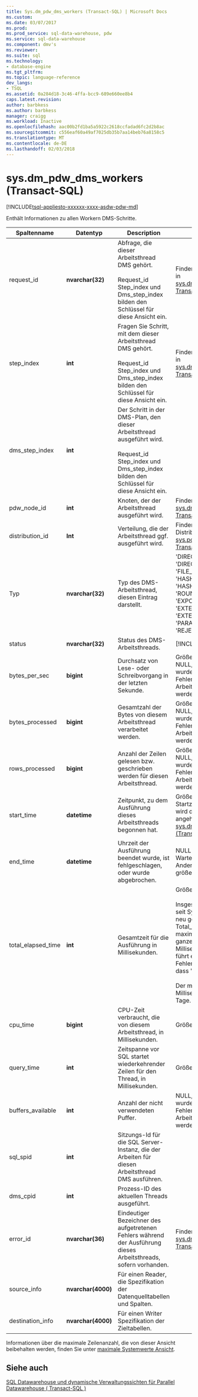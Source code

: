```yaml
---
title: Sys.dm_pdw_dms_workers (Transact-SQL) | Microsoft Docs
ms.custom: 
ms.date: 03/07/2017
ms.prod: 
ms.prod_service: sql-data-warehouse, pdw
ms.service: sql-data-warehouse
ms.component: dmv's
ms.reviewer: 
ms.suite: sql
ms.technology:
- database-engine
ms.tgt_pltfrm: 
ms.topic: language-reference
dev_langs:
- TSQL
ms.assetid: 0a284d18-3c46-4ffa-bcc9-689e660ee8b4
caps.latest.revision: 
author: barbkess
ms.author: barbkess
manager: craigg
ms.workload: Inactive
ms.openlocfilehash: aac00b2fd1ba5a5922c2618ccfadad6fc2d2b8ac
ms.sourcegitcommit: c556eaf60a49af7025db35b7aa14beb76a8158c5
ms.translationtype: MT
ms.contentlocale: de-DE
ms.lasthandoff: 02/03/2018
---
```

# <a name="sysdmpdwdmsworkers-transact-sql"></a>sys.dm_pdw_dms_workers (Transact-SQL)
[!INCLUDE[tsql-appliesto-xxxxxx-xxxx-asdw-pdw-md](../../includes/tsql-appliesto-xxxxxx-xxxx-asdw-pdw-md.md)]

  Enthält Informationen zu allen Workern DMS-Schritte.  
  
|Spaltenname|Datentyp|Description|Bereich|  
|-----------------|---------------|-----------------|-----------|  
|request_id|**nvarchar(32)**|Abfrage, die dieser Arbeitsthread DMS gehört.<br /><br /> Request_id Step_index und Dms_step_index bilden den Schlüssel für diese Ansicht ein.|Finden Sie unter Request_id in [sys.dm_pdw_exec_requests &#40; Transact-SQL &#41; ](../../relational-databases/system-dynamic-management-views/sys-dm-pdw-exec-requests-transact-sql.md).|  
|step_index|**int**|Fragen Sie Schritt, mit dem dieser Arbeitsthread DMS gehört.<br /><br /> Request_id Step_index und Dms_step_index bilden den Schlüssel für diese Ansicht ein.|Finden Sie unter Step_index in [sys.dm_pdw_request_steps &#40; Transact-SQL &#41; ](../../relational-databases/system-dynamic-management-views/sys-dm-pdw-request-steps-transact-sql.md).|  
|dms_step_index|**int**|Der Schritt in der DMS-Plan, den dieser Arbeitsthread ausgeführt wird.<br /><br /> Request_id Step_index und Dms_step_index bilden den Schlüssel für diese Ansicht ein.||  
|pdw_node_id|**int**|Knoten, der der Arbeitsthread ausgeführt wird.|Finden Sie unter "node_id" in [sys.dm_pdw_nodes &#40; Transact-SQL &#41; ](../../relational-databases/system-dynamic-management-views/sys-dm-pdw-nodes-transact-sql.md).|  
|distribution_id|**Int**|Verteilung, die der Arbeitsthread ggf. ausgeführt wird.|Finden Sie unter Distribution_id in [sys.pdw_distributions &#40; Transact-SQL &#41; ](../../relational-databases/system-catalog-views/sys-pdw-distributions-transact-sql.md).|  
|Typ|**nvarchar(32)**|Typ des DMS-Arbeitsthread, diesen Eintrag darstellt.|'DIRECT_CONVERTER', 'DIRECT_READER', 'FILE_READER', 'HASH_CONVERTER', 'HASH_READER', 'ROUNDROBIN_CONVERTER', 'EXPORT_READER', 'EXTERNAL_READER', 'EXTERNAL_WRITER', 'PARALLEL_COPY_READER', 'REJECT_WRITER', 'WRITER'|  
|status|**nvarchar(32)**|Status des DMS-Arbeitsthreads.|[!INCLUDE[ssInfoNA](../../includes/ssinfona-md.md)]|  
|bytes_per_sec|**bigint**|Durchsatz von Lese- oder Schreibvorgang in der letzten Sekunde.|Größer als oder gleich 0. NULL, wenn die Abfrage wurde abgebrochen oder Fehler, bevor der Arbeitsthread ausgeführt werden konnte.|  
|bytes_processed|**bigint**|Gesamtzahl der Bytes von diesem Arbeitsthread verarbeitet werden.|Größer als oder gleich 0. NULL, wenn die Abfrage wurde abgebrochen oder Fehler, bevor der Arbeitsthread ausgeführt werden konnte.|  
|rows_processed|**bigint**|Anzahl der Zeilen gelesen bzw. geschrieben werden für diesen Arbeitsthread.|Größer als oder gleich 0. NULL, wenn die Abfrage wurde abgebrochen oder Fehler, bevor der Arbeitsthread ausgeführt werden konnte.|  
|start_time|**datetime**|Zeitpunkt, zu dem Ausführung dieses Arbeitsthreads begonnen hat.|Größer als oder gleich der Startzeit des Schritts Abfrage wird dieser Arbeitsthread angehört. See [sys.dm_pdw_request_steps &#40;Transact-SQL&#41;](../../relational-databases/system-dynamic-management-views/sys-dm-pdw-request-steps-transact-sql.md).|  
|end_time|**datetime**|Uhrzeit der Ausführung beendet wurde, ist fehlgeschlagen, oder wurde abgebrochen.|NULL für laufende oder in der Warteschlange Worker. Andernfalls, Start_time größer.|  
|total_elapsed_time|**int**|Gesamtzeit für die Ausführung in Millisekunden.|Größer als oder gleich 0.<br /><br /> Insgesamt verstrichene Zeit seit System gestartet oder neu gestartet. Wenn Total_elapsed_time den maximalen Wert für eine ganze Zahl (24.8 Tage in Millisekunden) überschreitet, führt es Materialisierung Fehler aufgrund einer dazu, dass "Überlauf".<br /><br /> Der maximale Wert in Millisekunden entspricht 24.8 Tage.|  
|cpu_time|**bigint**|CPU-Zeit verbraucht, die von diesem Arbeitsthread, in Millisekunden.|Größer als oder gleich 0.|  
|query_time|**int**|Zeitspanne vor SQL startet wiederkehrender Zeilen für den Thread, in Millisekunden.|Größer als oder gleich 0.|  
|buffers_available|**int**|Anzahl der nicht verwendeten Puffer.| NULL, wenn die Abfrage wurde abgebrochen oder Fehler, bevor der Arbeitsthread ausgeführt werden konnte.|  
|sql_spid|**int**|Sitzungs-Id für die SQL Server-Instanz, die der Arbeiten für diesen Arbeitsthread DMS ausführen.||  
|dms_cpid|**int**|Prozess-ID des aktuellen Threads ausgeführt.||  
|error_id|**nvarchar(36)**|Eindeutiger Bezeichner des aufgetretenen Fehlers während der Ausführung dieses Arbeitsthreads, sofern vorhanden.|Finden Sie unter Fehler-ID in [sys.dm_pdw_request_steps &#40; Transact-SQL &#41; ](../../relational-databases/system-dynamic-management-views/sys-dm-pdw-request-steps-transact-sql.md).|  
|source_info|**nvarchar(4000)**|Für einen Reader, die Spezifikation der Datenquelltabellen und Spalten.||  
|destination_info|**nvarchar(4000)**|Für einen Writer Spezifikation der Zieltabellen.||  
  
 Informationen über die maximale Zeilenanzahl, die von dieser Ansicht beibehalten werden, finden Sie unter [maximale Systemwerte Ansicht](http://msdn.microsoft.com/en-us/5243f018-2713-45e3-9b61-39b2a57401b9).  
  
## <a name="see-also"></a>Siehe auch  
 [SQL Datawarehouse und dynamische Verwaltungssichten für Parallel Datawarehouse &#40; Transact-SQL &#41;](../../relational-databases/system-dynamic-management-views/sql-and-parallel-data-warehouse-dynamic-management-views.md)  
  
  
